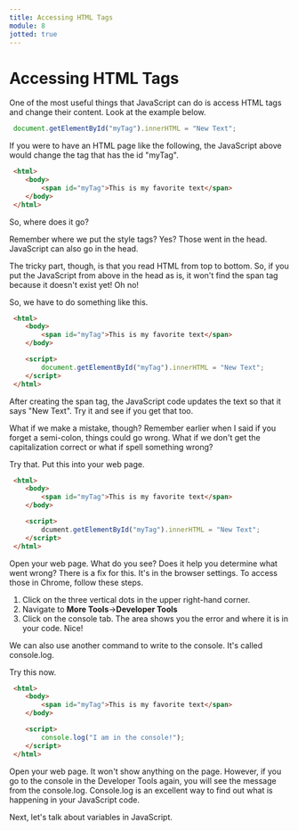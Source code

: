 ```yaml
---
title: Accessing HTML Tags
module: 8
jotted: true
---
```


# Accessing HTML Tags

One of the most useful things that JavaScript can do is access HTML tags and change their content. Look at the example below.

```js
 document.getElementById("myTag").innerHTML = "New Text";
```
If you were to have an HTML page like the following, the JavaScript above would change the tag that has the id "myTag".

```html
 <html>
    <body>
        <span id="myTag">This is my favorite text</span>
    </body>
 </html>
```

So, where does it go?

Remember where we put the style tags? Yes? Those went in the head. JavaScript can also go in the head.

The tricky part, though, is that you read HTML from top to bottom. So, if you put the JavaScript from above in the head as is, it won't find the span tag because it doesn't exist yet! Oh no!

So, we have to do something like this.

```html
 <html>
    <body>
        <span id="myTag">This is my favorite text</span>
    </body>

    <script>
        document.getElementById("myTag").innerHTML = "New Text";
    </script>
 </html>
```

After creating the span tag, the JavaScript code updates the text so that it says "New Text". Try it and see if you get that too.

What if we make a mistake, though? Remember earlier when I said if you forget a semi-colon, things could go wrong. What if we don't get the capitalization correct or what if spell something wrong?

Try that. Put this into your web page.

```html
 <html>
    <body>
        <span id="myTag">This is my favorite text</span>
    </body>

    <script>
        dcument.getElementById("myTag").innerHTML = "New Text";
    </script>
 </html>
```

Open your web page. What do you see? Does it help you determine what went wrong? There is a fix for this. It's in the browser settings. To access those in Chrome, follow these steps.

1. Click on the three vertical dots in the upper right-hand corner.
2. Navigate to **More Tools**->**Developer Tools**
3. Click on the console tab. The area shows you the error and where it is in your code. Nice!


We can also use another command to write to the console. It's called console.log.

Try this now.

```html
 <html>
    <body>
        <span id="myTag">This is my favorite text</span>
    </body>

    <script>
        console.log("I am in the console!");
    </script>
 </html>
```

Open your web page. It won't show anything on the page. However, if you go to the console in the Developer Tools again, you will see the message from the console.log. Console.log is an excellent way to find out what is happening in your JavaScript code.

Next, let's talk about variables in JavaScript.

<!-- video -->